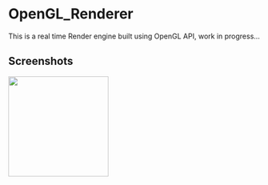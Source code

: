 # OpenGL_Renderer
This is a real time Render engine built using OpenGL API, work in progress...

## Screenshots
<image src="./Screenshot.png" width="200" height="200">


